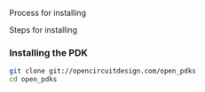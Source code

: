 Process for installing


Steps for installing



### Installing the PDK
```bash
git clone git://opencircuitdesign.com/open_pdks
cd open_pdks
```
